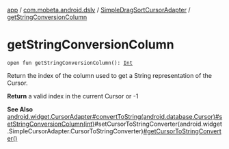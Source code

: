 [app](../../index.md) / [com.mobeta.android.dslv](../index.md) / [SimpleDragSortCursorAdapter](index.md) / [getStringConversionColumn](.)

# getStringConversionColumn

`open fun getStringConversionColumn(): `[`Int`](https://kotlinlang.org/api/latest/jvm/stdlib/kotlin/-int/index.html)

Return the index of the column used to get a String representation of the Cursor.

**Return**
a valid index in the current Cursor or -1

**See Also**
[android.widget.CursorAdapter#convertToString(android.database.Cursor)](#)[#setStringConversionColumn(int)](set-string-conversion-column.md)#setCursorToStringConverter(android.widget.SimpleCursorAdapter.CursorToStringConverter)[#getCursorToStringConverter()](get-cursor-to-string-converter.md)

